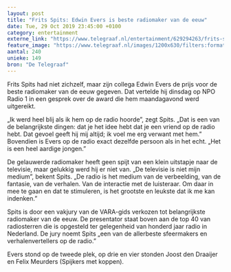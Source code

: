 ```yaml
---
layout: post
title: "Frits Spits: Edwin Evers is beste radiomaker van de eeuw"
date: Tue, 29 Oct 2019 23:45:00 +0100
category: entertainment
externe_link: "https://www.telegraaf.nl/entertainment/629294263/frits-spits-edwin-evers-is-beste-radiomaker-van-de-eeuw"
feature_image: "https://www.telegraaf.nl/images/1200x630/filters:format(jpeg):quality(80)/cdn-kiosk-api.telegraaf.nl/e95dc908-fa9c-11e9-a250-0218eaf05005.jpg"
aantal: 240
unieke: 149
bron: "De Telegraaf"
---
```


<p class="intro">Frits Spits had niet zichzelf, maar zijn collega Edwin Evers de prijs voor de beste radiomaker van de eeuw gegeven. Dat vertelde hij dinsdag op NPO Radio 1 in een gesprek over de award die hem maandagavond werd uitgereikt.</p> <p>„Ik werd heel blij als ik hem op de radio hoorde”, zegt Spits. „Dat is een van de belangrijkste dingen: dat je het idee hebt dat je een vriend op de radio hebt. Dat gevoel geeft hij mij altijd; ik voel me erg verwant met hem.” Bovendien is Evers op de radio exact dezelfde persoon als in het echt. „Het is een heel aardige jongen.”</p><p>De gelauwerde radiomaker heeft geen spijt van een klein uitstapje naar de televisie, maar gelukkig werd hij er niet van. „De televisie is niet mijn medium”, bekent Spits. „De radio is het medium van de verbeelding, van de fantasie, van de verhalen. Van de interactie met de luisteraar. Om daar in mee te gaan en dat te stimuleren, is het grootste en leukste dat ik me kan indenken.”</p><p>Spits is door een vakjury van de VARA-gids verkozen tot belangrijkste radiomaker van de eeuw. De presentator staat boven aan de top 40 van radiosterren die is opgesteld ter gelegenheid van honderd jaar radio in Nederland. De jury noemt Spits „een van de allerbeste sfeermakers en verhalenvertellers op de radio.”</p><p>Evers stond op de tweede plek, op drie en vier stonden Joost den Draaijer en Felix Meurders (Spijkers met koppen).</p>
